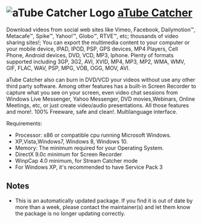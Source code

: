 # ![aTube Catcher Logo](https://cdn.jsdelivr.net/gh/pauby/ChocoPackages@4a3beba6/icons/atubecatcher.png "aTube Catcher Logo") [aTube Catcher](https://chocolatey.org/packages/atubecatcher)

Download videos from social web sites like Vimeo, Facebook, Dailymotion™, Metacafe™, Spike™, Yahoo!™, Globo™, RTVE™, etc; thousands of video sharing sites!; You can export the multimedia content to your computer or your mobile device, IPAD, IPOD, PSP, GPS devices, MP4 Players, Cell Phone, Android devices, DVD, VCD, MP3, Iphone. Plenty of formats supported including 3GP, 3G2, AVI, XVID, MP4, MP3, MP2, WMA, WMV, GIF, FLAC, WAV, PSP, MPG, VOB, OGG, MOV, AVI.

aTube Catcher also can burn in DVD/VCD your videos without use any other third party software. Among other features has a built-in Screen Recorder to capture what you see on your screen, even video chat sessions from Windows Live Messenger, Yahoo Messenger, DVD movies,Webinars, Online Meetings, etc, or just create video/audio presentations. All those features and more!. 100% Freeware, safe and clean!. Multilanguage interface.

Requirements:

* Processor: x86 or compatible cpu running Microsoft Windows.
* XP,Vista,Windows7, Windows 8, Windows 10.
* Memory: The minimum required for your Operating System.
* DirectX 9.0c minimum for Screen Recorder
* WinpCap 4.0 minimum, for Stream Catcher mode
* For Windows XP, it's recommended to have Service Pack 3

## Notes

* This is an automatically updated package. If you find it is out of date by more than a week, please contact the maintainer(s) and let them know the package is no longer updating correctly.
